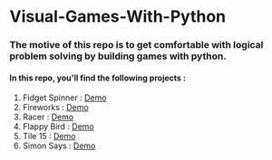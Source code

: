 # Visual-Games-With-Python

### The motive of this repo is to get comfortable with logical problem solving by building games with python.

#### In this repo, you'll find the following projects : 

1. Fidget Spinner : [Demo](https://replit.com/@Trixx/Turtle-Game-1-Fidget)
2. Fireworks :  [Demo](https://replit.com/@Trixx/Fireworks)
3. Racer : [Demo](https://replit.com/@Trixx/Turtle-Game-2-Turtle-Race)
4. Flappy Bird : [Demo](https://replit.com/@Trixx/Turtle-Game-6-Flappy-Birds)
5. Tile 15 : [Demo](https://replit.com/@Trixx/Turtle-Game-3-Tile-15)
6. Simon Says : [Demo](https://replit.com/@Trixx/Turtle-Game-4-Simon-Says)
